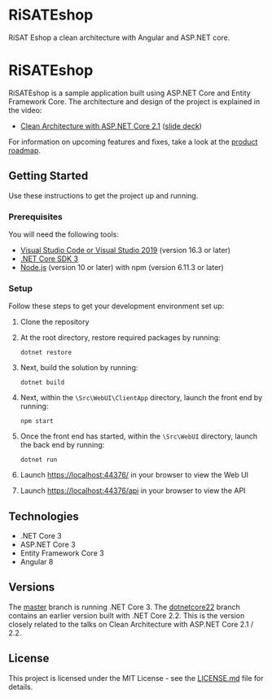 # RiSATEshop
RiSAT Eshop a clean architecture with Angular and ASP.NET core.
# RiSATEshop

RiSATEshop is a sample application built using ASP.NET Core and Entity Framework Core. The architecture and design of the project is explained in the video:

* [Clean Architecture with ASP.NET Core 2.1](https://youtu.be/_lwCVE_XgqI) ([slide deck](/Docs/Slides.pdf))

For information on upcoming features and fixes, take a look at the [product roadmap](https://github.com/Rijwan7475/RiSATEshop/).

## Getting Started
Use these instructions to get the project up and running.

### Prerequisites
You will need the following tools:

* [Visual Studio Code or Visual Studio 2019](https://visualstudio.microsoft.com/vs/) (version 16.3 or later)
* [.NET Core SDK 3](https://dotnet.microsoft.com/download/dotnet-core/3.0)
 * [Node.js](https://nodejs.org/en/) (version 10 or later) with npm (version 6.11.3 or later)

### Setup
Follow these steps to get your development environment set up:

  1. Clone the repository
  2. At the root directory, restore required packages by running:
      ```
     dotnet restore
     ```
  3. Next, build the solution by running:
     ```
     dotnet build
     ```
  4. Next, within the `\Src\WebUI\ClientApp` directory, launch the front end by running:
      ```
     npm start
     ```
  5. Once the front end has started, within the `\Src\WebUI` directory, launch the back end by running:
     ```
	 dotnet run
	 ```
  5. Launch [https://localhost:44376/](http://localhost:44376/) in your browser to view the Web UI
  
  6. Launch [https://localhost:44376/api](http://localhost:44376/api) in your browser to view the API

## Technologies
* .NET Core 3
* ASP.NET Core 3
* Entity Framework Core 3
* Angular 8

## Versions
The [master](https://github.com/jasontaylordev/NorthwindTraders/tree/master) branch is running .NET Core 3. 
The [dotnetcore22](https://github.com/jasontaylordev/NorthwindTraders/tree/dotnetcore22) branch contains an earlier version built with .NET Core 2.2. This is the version closely related to the talks on Clean Architecture with ASP.NET Core 2.1 / 2.2.

## License

This project is licensed under the MIT License - see the [LICENSE.md](https://github.com/Rijwan7475/RiSATEshop/) file for details.
